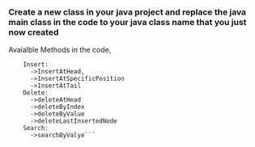 ### Create a new class in your java project and replace the java main class in the code to your java class name that you just now created ###
Avaialble Methods in the code,
```ListList:
    Insert:
      ->InsertAtHead, 
      ->InsertAtSpecificPosition
      ->InsertAtTail
    Delete:
      ->deleteAtHead
      ->deleteByIndex
      ->deleteByValue
      ->deleteLastInsertedNode
    Search:
      ->searchByValye```
      
